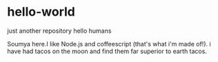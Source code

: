 # hello-world
just another repository
hello humans

Soumya here.I like Node.js and coffeescript (that's what i'm made of!).
i have had tacos on the moon and find them far superior to earth tacos.
